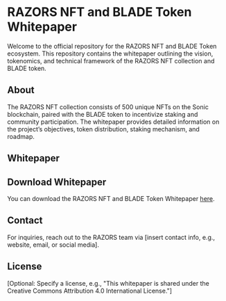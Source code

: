# RAZORS NFT and BLADE Token Whitepaper

Welcome to the official repository for the RAZORS NFT and BLADE Token ecosystem. This repository contains the whitepaper outlining the vision, tokenomics, and technical framework of the RAZORS NFT collection and BLADE token.

## About
The RAZORS NFT collection consists of 500 unique NFTs on the Sonic blockchain, paired with the BLADE token to incentivize staking and community participation. The whitepaper provides detailed information on the project’s objectives, token distribution, staking mechanism, and roadmap.

## Whitepaper
## Download Whitepaper

You can download the RAZORS NFT and BLADE Token Whitepaper [here](https://github.com/RazorsNFT/RAZORS-NFT-BLADE-Token-Whitepaper/blob/main/Razors%20NFT%20-%20BLADE%20Token%20Whitepaper.pdf).

## Contact
For inquiries, reach out to the RAZORS team via [insert contact info, e.g., website, email, or social media].

## License
[Optional: Specify a license, e.g., "This whitepaper is shared under the Creative Commons Attribution 4.0 International License."]
